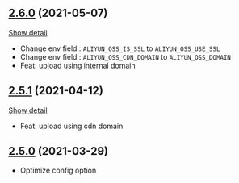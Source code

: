 ## [2.6.0](tree/2.6.0) (2021-05-07)
[Show detail](compare/2.5.1...v2.6.0)

* Change env field : `ALIYUN_OSS_IS_SSL` to `ALIYUN_OSS_USE_SSL`
* Change env field : `ALIYUN_OSS_CDN_DOMAIN` to `ALIYUN_OSS_DOMAIN`
* Feat: upload using internal domain 

## [2.5.1](tree/2.5.1) (2021-04-12)
[Show detail](compare/2.5.0...v2.5.1)

* Feat: upload using cdn domain

## [2.5.0](tree/2.5.0) (2021-03-29)

* Optimize config option